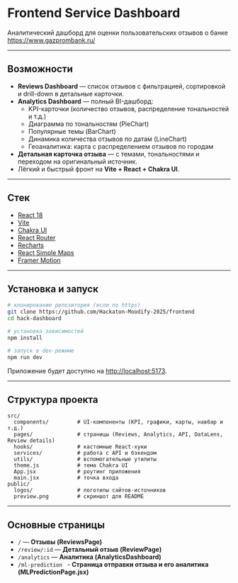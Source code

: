 # Frontend Service Dashboard

Аналитический дашборд для оценки пользовательских отзывов о банке https://www.gazprombank.ru/  

---

## Возможности

- **Reviews Dashboard** — список отзывов с фильтрацией, сортировкой и drill-down в детальные карточки.
- **Analytics Dashboard** — полный BI-дашборд:
  - KPI-карточки (количество отзывов, распределение тональностей и т.д.)
  - Диаграмма по тональностям (PieChart)
  - Популярные темы (BarChart)
  - Динамика количества отзывов по датам (LineChart)
  - Геоаналитика: карта с распределением отзывов по городам
-  **Детальная карточка отзыва** — с темами, тональностями и переходом на оригинальный источник.
-  Лёгкий и быстрый фронт на **Vite + React + Chakra UI**.

---

## Стек

- [React 18](https://react.dev/)  
- [Vite](https://vitejs.dev/)  
- [Chakra UI](https://chakra-ui.com/)  
- [React Router](https://reactrouter.com/)  
- [Recharts](https://recharts.org/)  
- [React Simple Maps](https://www.react-simple-maps.io/)  
- [Framer Motion](https://www.framer.com/motion/)  

---

## Установка и запуск

```bash
# клонирование репозитория (если по https)
git clone https://github.com/Hackaton-Moodify-2025/frontend
cd hack-dashboard

# установка зависимостей
npm install

# запуск в dev-режиме
npm run dev
```

Приложение будет доступно на [http://localhost:5173](http://localhost:5173).

---

## Структура проекта

```
src/
  components/         # UI-компоненты (KPI, графики, карты, навбар и т.д.)
  pages/              # страницы (Reviews, Analytics, API, DataLens, Review details)
  hooks/              # кастомные React-хуки
  services/           # работа с API и бэкендом
  utils/              # вспомогательные утилиты
  theme.js            # тема Chakra UI
  App.jsx             # роутинг приложения
  main.jsx            # точка входа
public/
  logos/              # логотипы сайтов-источников
  preview.png         # скриншот для README
```

---

## Основные страницы

- `/` — **Отзывы (ReviewsPage)**  
- `/review/:id` — **Детальный отзыв (ReviewPage)**  
- `/analytics` — **Аналитика (AnalyticsDashboard)**  
- `/ml-prediction ` - **Страница отправки отзыва и его аналитика (MLPredictionPage.jsx)**
